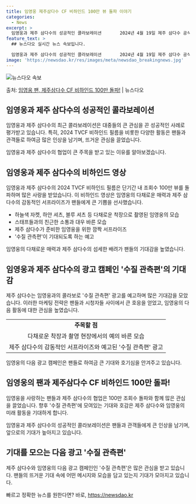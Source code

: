 ```yaml
---
title: 임영웅 제주삼다수 CF 비하인드 100만 뷰 돌파 이야기
categories:
  - News
excerpt: >
  임영웅과 제주 삼다수의 성공적인 콜라보레이션       2024년 4월 19일 제주 삼다수 공식 유튜브 채널…
feature_text: >
  ## 뉴스다오 실시간 뉴스 속보입니다.

  임영웅과 제주 삼다수의 성공적인 콜라보레이션       2024년 4월 19일 제주 삼다수 공식 유튜브 채널…
image: 'https://newsdao.kr/res/images/meta/newsdao_breakingnews.jpg'
---
```


![뉴스다오 속보](https://newsdao.kr/res/images/meta/newsdao_breakingnews.jpg)

<p>출처: <a href="https://newsdao.kr/4654" rel="dofollow">임영웅 팬, 제주삼다수 CF 비하인드 100만 돌파!</a> | 뉴스다오</p>

<h2 data-ke-size="size26">임영웅과 제주 삼다수의 성공적인 콜라보레이션</h2>
임영웅과 제주 삼다수의 최근 콜라보레이션은 대중들의 큰 관심을 끈 성공적인 사례로 평가받고 있습니다. 특히, 2024 TVCF 비하인드 필름을 비롯한 다양한 활동은 팬들과 관객들로 하여금 많은 인상을 남기며, 뜨거운 관심을 끌었습니다.

<p data-ke-size="size16">임영웅과 제주 삼다수의 협업이 큰 주목을 받고 있는 이유를 알아보겠습니다.</p>

<h2 data-ke-size="size26">임영웅과 제주 삼다수의 비하인드 영상</h2>
임영웅과 제주 삼다수의 2024 TVCF 비하인드 필름은 단기간 내 조회수 100만 뷰를 돌파하며 많은 사랑을 받았습니다. 이 비하인드 영상은 임영웅의 다채로운 매력과 제주 삼다수의 감동적인 서프라이즈가 팬들에게 큰 기쁨을 선사했습니다.

<ul>
  <li>하늘색 자켓, 하얀 셔츠, 블루 셔츠 등 다채로운 착장으로 촬영된 임영웅의 모습</li>
  <li>스태프들과의 친근한 소통과 대우 바른 모습</li>
  <li>제주 삼다수가 준비한 임영웅을 위한 깜짝 서프라이즈</li>
  <li>'수질 관측편'이 기대되도록 하는 예고</li>
</ul>

<p data-ke-size="size16">임영웅의 다채로운 매력과 제주 삼다수의 섬세한 배려가 팬들의 기대감을 높였습니다.</p>

<h2 data-ke-size="size26">임영웅과 제주 삼다수의 광고 캠페인 '수질 관측편'의 기대감</h2>
제주 삼다수는 임영웅과의 콜라보로 '수질 관측편' 광고를 예고하며 많은 기대감을 모았습니다. 이러한 마케팅 전략은 팬들과 시청자들 사이에서 큰 호응을 얻었고, 임영웅의 다음 활동에 대한 관심을 높였습니다.

<table>
  <tr>
    <td style="text-align: center; height: 17px;"><b>주목할 점</b></td>
  </tr>
  <tr>
    <td style="text-align: center; height: 17px;">다채로운 착장과 촬영 현장에서의 예의 바른 모습</td>
  </tr>
  <tr>
    <td style="text-align: center; height: 17px;">제주 삼다수의 감동적인 서프라이즈와 예고된 '수질 관측편' 광고</td>
  </tr>
</table>

<p data-ke-size="size16">임영웅의 다음 광고 캠페인은 팬들로 하여금 큰 기대와 호기심을 안겨주고 있습니다.</p>

<h2 data-ke-size="size26">임영웅의 팬과 제주삼다수 CF 비하인드 100만 돌파!</h2>
임영웅을 사랑하는 팬들과 제주 삼다수의 협업은 100만 조회수 돌파와 함께 많은 관심을 끌었습니다. 향후 '수질 관측편'에 모여있는 기대와 호감은 제주 삼다수와 임영웅의 미래 활동을 기대하게 합니다.

<p data-ke-size="size16">임영웅과 제주 삼다수의 성공적인 콜라보레이션은 팬들과 관객들에게 큰 인상을 남기며, 앞으로의 기대가 높아지고 있습니다.</p>

<h2 data-ke-size="size26">기대를 모으는 다음 광고 '수질 관측편'</h2>
제주 삼다수와 임영웅의 다음 광고 캠페인인 '수질 관측편'은 많은 관심을 받고 있습니다. 팬들의 뜨거운 기대 속에 어떤 메시지와 모습을 담고 있는지 기대가 모아지고 있습니다.
 

빠르고 정확한 뉴스를 원한다면? 바로, <a href="https://newsdao.kr" rel="dofollow">https://newsdao.kr</a>


    

